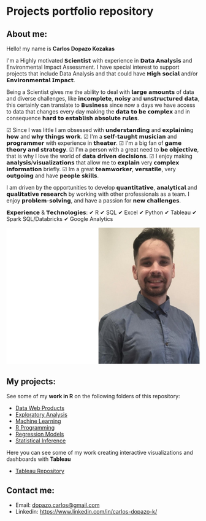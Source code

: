 # Projects portfolio repository

## About me:
Hello! my name is **Carlos Dopazo Kozakas**

I'm a Highly motivated 𝗦𝗰𝗶𝗲𝗻𝘁𝗶𝘀𝘁 with experience in 𝗗𝗮𝘁𝗮 𝗔𝗻𝗮𝗹𝘆𝘀𝗶𝘀 and Environmental Impact Assessment. I have special interest to support projects that include Data Analysis and that could have 𝗛𝗶𝗴𝗵 𝘀𝗼𝗰𝗶𝗮𝗹 and/or 𝗘𝗻𝘃𝗶𝗿𝗼𝗻𝗺𝗲𝗻𝘁𝗮𝗹 𝗜𝗺𝗽𝗮𝗰𝘁.

Being a Scientist gives me the ability to deal with 𝗹𝗮𝗿𝗴𝗲 𝗮𝗺𝗼𝘂𝗻𝘁𝘀 of data and diverse challenges, like 𝗶𝗻𝗰𝗼𝗺𝗽𝗹𝗲𝘁𝗲, 𝗻𝗼𝗶𝘀𝘆 and 𝘂𝗻𝘀𝘁𝗿𝘂𝗰𝘁𝘂𝗿𝗲𝗱 𝗱𝗮𝘁𝗮, this certainly can translate to 𝗕𝘂𝘀𝗶𝗻𝗲𝘀𝘀 since now a days we have access to data that changes every day making the 𝗱𝗮𝘁𝗮 𝘁𝗼 𝗯𝗲 𝗰𝗼𝗺𝗽𝗹𝗲𝘅 and in consequence 𝗵𝗮𝗿𝗱 𝘁𝗼 𝗲𝘀𝘁𝗮𝗯𝗹𝗶𝘀𝗵 𝗮𝗯𝘀𝗼𝗹𝘂𝘁𝗲 𝗿𝘂𝗹𝗲𝘀.

☑ Since I was little I am obsessed with 𝘂𝗻𝗱𝗲𝗿𝘀𝘁𝗮𝗻𝗱𝗶𝗻𝗴 and 𝗲𝘅𝗽𝗹𝗮𝗶𝗻𝗶𝗻g 𝗵𝗼𝘄 and 𝘄𝗵𝘆 𝘁𝗵𝗶𝗻𝗴𝘀 𝘄𝗼𝗿𝗸.
☑ I'm a 𝘀𝗲𝗹𝗳-𝘁𝗮𝘂𝗴𝗵𝘁 𝗺𝘂𝘀𝗶𝗰𝗶𝗮𝗻 and 𝗽𝗿𝗼𝗴𝗿𝗮𝗺𝗺𝗲𝗿 with experience in 𝘁𝗵𝗲𝗮𝘁𝗲𝗿.
☑ I'm a big fan of 𝗴𝗮𝗺𝗲 𝘁𝗵𝗲𝗼𝗿𝘆 𝗮𝗻𝗱 𝘀𝘁𝗿𝗮𝘁𝗲𝗴𝘆.
☑ I'm a person with a great need to 𝗯𝗲 𝗼𝗯𝗷𝗲𝗰𝘁𝗶𝘃𝗲, that is why I love the world of 𝗱𝗮𝘁𝗮 𝗱𝗿𝗶𝘃𝗲𝗻 𝗱𝗲𝗰𝗶𝘀𝗶𝗼𝗻𝘀.
☑ I enjoy making 𝗮𝗻𝗮𝗹𝘆𝘀𝗶𝘀/𝘃𝗶𝘀𝘂𝗮𝗹𝗶𝘇𝗮𝘁𝗶𝗼𝗻𝘀 that allow me to 𝗲𝘅𝗽𝗹𝗮𝗶𝗻 very 𝗰𝗼𝗺𝗽𝗹𝗲𝘅 𝗶𝗻𝗳𝗼𝗿𝗺𝗮𝘁𝗶𝗼𝗻 briefly.
☑ Im a great 𝘁𝗲𝗮𝗺𝘄𝗼𝗿𝗸𝗲𝗿, 𝘃𝗲𝗿𝘀𝗮𝘁𝗶𝗹𝗲, very 𝗼𝘂𝘁𝗴𝗼𝗶𝗻𝗴 and have 𝗽𝗲𝗼𝗽𝗹𝗲 𝘀𝗸𝗶𝗹𝗹𝘀.

I am driven by the opportunities to develop 𝗾𝘂𝗮𝗻𝘁𝗶𝘁𝗮𝘁𝗶𝘃𝗲, 𝗮𝗻𝗮𝗹𝘆𝘁𝗶𝗰𝗮𝗹 and 𝗾𝘂𝗮𝗹𝗶𝘁𝗮𝘁𝗶𝘃𝗲 𝗿𝗲𝘀𝗲𝗮𝗿𝗰𝗵 by working with other professionals as a team. I enjoy 𝗽𝗿𝗼𝗯𝗹𝗲𝗺-𝘀𝗼𝗹𝘃𝗶𝗻𝗴, and have a passion for 𝗻𝗲𝘄 𝗰𝗵𝗮𝗹𝗹𝗲𝗻𝗴𝗲𝘀.

𝗘𝘅𝗽𝗲𝗿𝗶𝗲𝗻𝗰𝗲 & 𝗧𝗲𝗰𝗵𝗻𝗼𝗹𝗼𝗴𝗶𝗲𝘀:
✔ R
✔ SQL
✔ Excel
✔ Python
✔ Tableau
✔ Spark SQL/Databricks
✔ Google Analytics

<img src="images/CV_pic_edit.jpg" width="600px" />

## My projects:

See some of my **work in R** on the following folders of this repository:

* [Data Web Products](https://github.com/CDopazo/Project_portfolio/blob/master/R/Data%20web%20products/README.md)
* [Exploratory Analysis](https://github.com/CDopazo/Project_portfolio/blob/master/R/Exploratory%20Data%20Analysis/README.md)
* [Machine Learning](https://github.com/CDopazo/Project_portfolio/blob/master/R/Machine%20Learning/README.md)
* [R Programming](https://github.com/CDopazo/Project_portfolio/blob/master/R/R%20programming/README.md)
* [Regression Models](https://github.com/CDopazo/Project_portfolio/blob/master/R/Regression%20Models/README.md)
* [Statistical Inference](https://github.com/CDopazo/Project_portfolio/blob/master/R/Statistical%20Inference/README.md)

Here you can see some of my work creating interactive visualizations and dashboards with **Tableau**

* [Tableau Repository](https://public.tableau.com/profile/carlos.dopazo.kozakas#!/)

## Contact me:

 * Email: dopazo.carlos@gmail.com
 * Linkedin: https://www.linkedin.com/in/carlos-dopazo-k/
